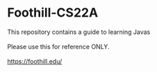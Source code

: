 # Foothill-CS22A
This repository contains a guide to learning Javas
<br />
<br />
Please use this for reference ONLY.
<br /><br />
https://foothill.edu/
